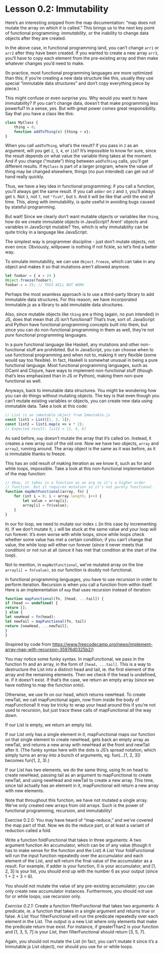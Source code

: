 # Lesson 0.2: Immutability

Here’s an interesting snipped from the map documentation: “map does not mutate the array on which it is called.” This 
brings us to the next key point of functional programming: *immutability*, or the inability to change data objects after 
they are created.

In the above case, in functional programming land, you can’t change `arr1` or `arr2` after they have been created. If you 
wanted to create a new array `arr3`, you’ll have to copy each element from the pre-existing array and then make whatever 
changes you’d need to make.

(In practice, most functional programming languages are more optimized than this; if you’re creating a new data 
structure like this, usually they use special “immutable data structures” and don’t copy everything piece by piece.)

This might confuse or even surprise you. Why would you want to have immutability? If you can't change data, doesn’t that make programming less powerful? In a sense, yes. But with great power comes great responsibility. Say that you have a class like this:

```javascript
class MyClass {
	thing = 0;
	function addToThing(x) {thing + x};
}
``` 

When you call `addToThing`, what’s the result? If you pass in `2` as an argument, will you get `2`, `3`, `4`, or `116`? It’s impossible to know for sure, since the result depends on what value the variable thing takes at the moment. And if you change 
(“mutate”) thing between `addToThing` calls, you’ll get different results. If `MyClass` is part of a larger program, where 
the value of thing may be changed elsewhere, things (no pun intended) can get out of hand really quickly.

Thus, we have a key idea in functional programming: if you call a function, you’ll always get the same result. If you 
call `adder` on `2` and `3`, you’ll always get `5`. Not `3`, not `7`, not `"fish"`, but `5`. And it will be like that until the end of time. This, along with immutability, is quite useful in avoiding bugs caused by stateful programming.

But wait! Since we clearly don’t want mutable objects or variables like `thing`, how do we create immutable objects in 
JavaScript? Arent' objects and variables in JavaScript mutable? Yes, which is why immutability can be quite tricky in a language like JavaScript.

The simplest way is programmer discipline - just don’t mutate objects, not even once. Obviously, willpower 
is nothing if not fickle, so let’s find a better way.

To simulate immutability, we can use `Object.freeze`, which can take in any object and makes it so that mutations aren’t 
allowed anymore.

```javascript
let foobar = { x = 24 }
Object.freeze(foobar);
foobar.x = 25; // THIS WILL NOT WORK
```

Perhaps the most seamless approach is to use a third-party library to add immutable data structures. For this reason, we 
have incorporated Immutable.js as a library to add immutable data structures.

Also, since mutable objects like `thing` are a thing (again, no pun intended) in JS, does that mean that JS isn’t 
functional? That’s true, sort of. JavaScript and Python have functional programming concepts built into them, but since 
you can do non-functional programming in them as well, they’re not *pure* functional programming languages.

In a pure functional language like Haskell, any mutations and other non-functional stuff are prohibited. But in 
JavaScript, you can choose when to use functional programming and when not to, making it very flexible (some would say 
too flexible). In fact, Haskell is somewhat unusual in being a pure functional language. Most functional programming languages, such as OCaml and Clojure, have ways to implement non-functional stuff (though that’s less emphasized than in JS or Python), making them non-pure functional as well.

Anyways, back to immutable data structures. You might be wondering how you can do things without mutating objects. The key is that even though you can’t mutate existing variables or objects, you can create new data using immutable data. Take a look at this code:

```javascript
// List is an immutable object from Immutable.js
const list1 = List([1, 2, 3]);
const list2 = list1.map(x => x * 2);
// Expected result: list2 = [2, 4, 6]
``` 

As said before, `map` doesn’t mutate the array that it’s called on. Instead, it creates a new array out of the old one. Now we have two objects, `array` and `array2`, running around. The array object is the same as it was before, as it is immutable thanks to freeze.

This has an odd result of making iteration as we know it, such as for and while loops, impossible. Take a look at this non-functional implementation of the map function:

```javascript
// Okay, it takes in a function as an arg so it’s a higher order
// function. But it requires mutation so it’s not purely functional.
function mapNotFunctional(array, fn) {
	for (int i = 0; i < array.length; i++) {
		let value = array[i];
		array[i] = fn(value);
	}
}
``` 

In our for loop, we need to mutate our index `i` (in this case by incrementing it). If we don’t mutate it, `i` will be stuck at the same value and your loop will run forever. It’s even worse with while loops, since while loops check whether some value has met a certain condition; if you can’t change that value, the while loop will either run forever (since it never meets that condition) or not run at all (since it has met that condition at the start of the loop).

Not to mention, in `mapNotFunctional`, we’ve mutated array on the line `array[i] = fn(value)`, so our function is doubly not-functional.

In functional programming languages, you have to use recursion in order to perform iteration. Recursion is when you call a function from within itself. Here is an implementation of `map` that uses recursion instead of iteration:

```javascript
function mapFunctional(fn, [head, ...tail]) {
if (head == undefined) {
return [];
} else {
let newHead = fn(head);
let newTail = mapFunctional(fn, tail)
return [newHead, ...newTail];
}
}
```

(Inspired by code from https://www.freecodecamp.org/news/implement-array-map-with-recursion-35976d0325b2/)

You may notice some funky syntax. In mapFunctional, we pass in the function fn and an array, in the form of `[head, ...tail]`. This is a way to destructure the List into a distinct head and tail, ie. the first element of the array and the remaining elements. Then we check if the head is undefined, ie. if it doesn’t exist. If that’s the case, we return an empty array (since we have nothing to map the function onto).

Otherwise, we use fn on our head, which returns newHead. To create newTail, we call mapFunctional again, now from inside the body of mapFunctional! It may be tricky to wrap your head around this if you’re not used to recursion, but just trace these calls of mapFunctional all the way down.

If our List is empty, we return an empty list.

If our List only has a single element in it, mapFunctional maps our function on that single element to create newHead, gets back an empty array as newTail, and returns a new array with newHead at the front and newTail after it. (The funky syntax here with the dots is JS’s spread notation, which simply turns an array into a bunch of arguments, eg. fun(...[1, 2, 3]) becomes fun(1, 2, 3).)

If our List has two elements, we do the same thing, using fn on head to create newHead, passing tail as an argument to mapFunctional to create newTail, and using newHead and newTail to create a new array. This time, since tail actually has an element in it, mapFunctional will return a new array with new elements.

Note that throughout this function, we have not mutated a single array. We’ve only created new arrays from old arrays. Such is the power of functional programming, recursion, and immutability!

Exercise 0.2.0: You may have heard of “map-reduce,” and we’ve covered the map part of that. Now we do the reduce part, or at least a variant of reduction called a fold.

Write a function foldFunctional that takes in three arguments:
A two argument function
An accumulator, which can be of any value (though it has to make sense for the function and the List)
A List
Your foldFunctional will run the input function repeatedly over the accumulator and each element of the List, and will return the final value of the accumulator as a result. For example, if adder is your function, 0 is your accumulator, and [1, 2, 3] is your list, you should end up with the number 6 as your output (since 1 + 2 + 3 = 6).

You should not mutate the value of any pre-existing accumulator; you can only create new accumulator instances. Furthermore, you should not use for or while loops; use recursion only.

*Exercise 0.2.1:* Create a function filterFunctional that takes two arguments:
A predicate, ie. a function that takes in a single argument and returns true or false.
A List
Your filterFunctional will run the predicate repeatedly over each element in the List. The output is a new List where only elements that make the predicate return true exist. For instance, if greaterThan2 is your function and [1, 3, 5, 7] is your List, then filterFunctional should return [3, 5, 7].

Again, you should not mutate the List (in fact, you can’t mutate it since it’s a Immutable.js List object), nor should you use for or while loops.
